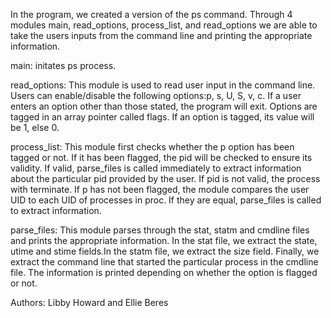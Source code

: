 In the program, we created a version of the ps command. Through 4 modules main, read_options, process_list, and read_options we are able to take the users inputs from the command line and printing the appropriate information. 

main: initates ps process. 

read_options: This module is used to read user input in the command line. Users can enable/disable the following options:p, s, U, S, v, c. If a user enters an option other than those stated, the program will exit. Options are tagged in an array pointer called flags. If an option is tagged, its value will be 1, else 0.

process_list: This module first checks whether the p option has been tagged or not. If it has been flagged, the pid will be checked to ensure its validity. If valid, parse_files is called immediately to extract information about the particular pid provided by the user. If pid is not valid, the process with terminate. If p has not been flagged, the module compares the user UID to each UID of processes in proc. If they are equal, parse_files is called to extract information.

parse_files: This module parses through the stat, statm and cmdline files and prints the appropriate information. In the stat file, we extract the state, utime and stime fields.In the statm file, we extract the size field. Finally, we extract the command line that started the particular process in the cmdline file. The information is printed depending on whether the option is flagged or not.

Authors: Libby Howard and Ellie Beres
